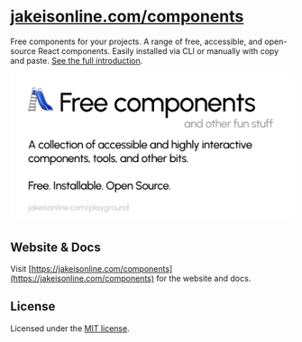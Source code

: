 # [jakeisonline.com/components](https://jakeisonline.com/components)

Free components for your projects. A range of free, accessible, and open-source React components. Easily installed via CLI or manually with copy and paste. [See the full introduction](https://jakeisonline.com/playground/introduction).

[![Image showing the preview card of the website as if displayed on social media, highlighting this project's features](public/og.png)](https://jakeisonline.com/playground)

## Website & Docs

Visit [https://jakeisonline.com/components](https://jakeisonline.com/components) for the website and docs.

## License

Licensed under the [MIT license](LICENSE).
